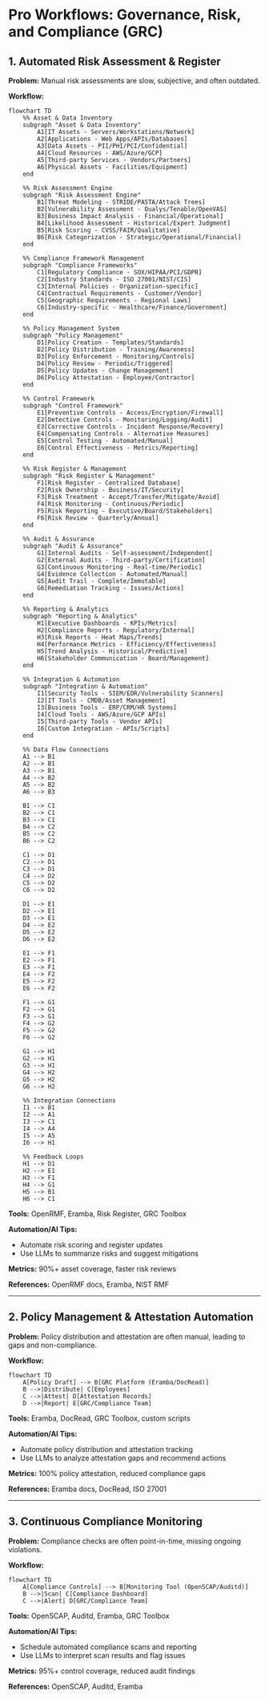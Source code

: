 # Pro Workflows: Governance, Risk, and Compliance (GRC)

## 1. Automated Risk Assessment & Register
**Problem:** Manual risk assessments are slow, subjective, and often outdated.

**Workflow:**
```mermaid
flowchart TD
    %% Asset & Data Inventory
    subgraph "Asset & Data Inventory"
        A1[IT Assets - Servers/Workstations/Network]
        A2[Applications - Web Apps/APIs/Databases]
        A3[Data Assets - PII/PHI/PCI/Confidential]
        A4[Cloud Resources - AWS/Azure/GCP]
        A5[Third-party Services - Vendors/Partners]
        A6[Physical Assets - Facilities/Equipment]
    end
    
    %% Risk Assessment Engine
    subgraph "Risk Assessment Engine"
        B1[Threat Modeling - STRIDE/PASTA/Attack Trees]
        B2[Vulnerability Assessment - Qualys/Tenable/OpenVAS]
        B3[Business Impact Analysis - Financial/Operational]
        B4[Likelihood Assessment - Historical/Expert Judgment]
        B5[Risk Scoring - CVSS/FAIR/Qualitative]
        B6[Risk Categorization - Strategic/Operational/Financial]
    end
    
    %% Compliance Framework Management
    subgraph "Compliance Frameworks"
        C1[Regulatory Compliance - SOX/HIPAA/PCI/GDPR]
        C2[Industry Standards - ISO 27001/NIST/CIS]
        C3[Internal Policies - Organization-specific]
        C4[Contractual Requirements - Customer/Vendor]
        C5[Geographic Requirements - Regional Laws]
        C6[Industry-specific - Healthcare/Finance/Government]
    end
    
    %% Policy Management System
    subgraph "Policy Management"
        D1[Policy Creation - Templates/Standards]
        D2[Policy Distribution - Training/Awareness]
        D3[Policy Enforcement - Monitoring/Controls]
        D4[Policy Review - Periodic/Triggered]
        D5[Policy Updates - Change Management]
        D6[Policy Attestation - Employee/Contractor]
    end
    
    %% Control Framework
    subgraph "Control Framework"
        E1[Preventive Controls - Access/Encryption/Firewall]
        E2[Detective Controls - Monitoring/Logging/Audit]
        E3[Corrective Controls - Incident Response/Recovery]
        E4[Compensating Controls - Alternative Measures]
        E5[Control Testing - Automated/Manual]
        E6[Control Effectiveness - Metrics/Reporting]
    end
    
    %% Risk Register & Management
    subgraph "Risk Register & Management"
        F1[Risk Register - Centralized Database]
        F2[Risk Ownership - Business/IT/Security]
        F3[Risk Treatment - Accept/Transfer/Mitigate/Avoid]
        F4[Risk Monitoring - Continuous/Periodic]
        F5[Risk Reporting - Executive/Board/Stakeholders]
        F6[Risk Review - Quarterly/Annual]
    end
    
    %% Audit & Assurance
    subgraph "Audit & Assurance"
        G1[Internal Audits - Self-assessment/Independent]
        G2[External Audits - Third-party/Certification]
        G3[Continuous Monitoring - Real-time/Periodic]
        G4[Evidence Collection - Automated/Manual]
        G5[Audit Trail - Complete/Immutable]
        G6[Remediation Tracking - Issues/Actions]
    end
    
    %% Reporting & Analytics
    subgraph "Reporting & Analytics"
        H1[Executive Dashboards - KPIs/Metrics]
        H2[Compliance Reports - Regulatory/Internal]
        H3[Risk Reports - Heat Maps/Trends]
        H4[Performance Metrics - Efficiency/Effectiveness]
        H5[Trend Analysis - Historical/Predictive]
        H6[Stakeholder Communication - Board/Management]
    end
    
    %% Integration & Automation
    subgraph "Integration & Automation"
        I1[Security Tools - SIEM/EDR/Vulnerability Scanners]
        I2[IT Tools - CMDB/Asset Management]
        I3[Business Tools - ERP/CRM/HR Systems]
        I4[Cloud Tools - AWS/Azure/GCP APIs]
        I5[Third-party Tools - Vendor APIs]
        I6[Custom Integration - APIs/Scripts]
    end
    
    %% Data Flow Connections
    A1 --> B1
    A2 --> B1
    A3 --> B1
    A4 --> B2
    A5 --> B2
    A6 --> B3
    
    B1 --> C1
    B2 --> C1
    B3 --> C1
    B4 --> C2
    B5 --> C2
    B6 --> C2
    
    C1 --> D1
    C2 --> D1
    C3 --> D1
    C4 --> D2
    C5 --> D2
    C6 --> D2
    
    D1 --> E1
    D2 --> E1
    D3 --> E1
    D4 --> E2
    D5 --> E2
    D6 --> E2
    
    E1 --> F1
    E2 --> F1
    E3 --> F1
    E4 --> F2
    E5 --> F2
    E6 --> F2
    
    F1 --> G1
    F2 --> G1
    F3 --> G1
    F4 --> G2
    F5 --> G2
    F6 --> G2
    
    G1 --> H1
    G2 --> H1
    G3 --> H1
    G4 --> H2
    G5 --> H2
    G6 --> H2
    
    %% Integration Connections
    I1 --> B1
    I2 --> A1
    I3 --> C1
    I4 --> A4
    I5 --> A5
    I6 --> H1
    
    %% Feedback Loops
    H1 --> D1
    H2 --> E1
    H3 --> F1
    H4 --> G1
    H5 --> B1
    H6 --> C1
```
**Tools:** OpenRMF, Eramba, Risk Register, GRC Toolbox

**Automation/AI Tips:**
- Automate risk scoring and register updates
- Use LLMs to summarize risks and suggest mitigations

**Metrics:** 90%+ asset coverage, faster risk reviews

**References:** OpenRMF docs, Eramba, NIST RMF

---

## 2. Policy Management & Attestation Automation
**Problem:** Policy distribution and attestation are often manual, leading to gaps and non-compliance.

**Workflow:**
```mermaid
flowchart TD
    A[Policy Draft] --> B[GRC Platform (Eramba/DocRead)]
    B -->|Distribute| C[Employees]
    C -->|Attest| D[Attestation Records]
    D -->|Report| E[GRC/Compliance Team]
```
**Tools:** Eramba, DocRead, GRC Toolbox, custom scripts

**Automation/AI Tips:**
- Automate policy distribution and attestation tracking
- Use LLMs to analyze attestation gaps and recommend actions

**Metrics:** 100% policy attestation, reduced compliance gaps

**References:** Eramba docs, DocRead, ISO 27001

---

## 3. Continuous Compliance Monitoring
**Problem:** Compliance checks are often point-in-time, missing ongoing violations.

**Workflow:**
```mermaid
flowchart TD
    A[Compliance Controls] --> B[Monitoring Tool (OpenSCAP/Auditd)]
    B -->|Scan| C[Compliance Dashboard]
    C -->|Alert| D[GRC/Compliance Team]
```
**Tools:** OpenSCAP, Auditd, Eramba, GRC Toolbox

**Automation/AI Tips:**
- Schedule automated compliance scans and reporting
- Use LLMs to interpret scan results and flag issues

**Metrics:** 95%+ control coverage, reduced audit findings

**References:** OpenSCAP, Auditd, Eramba 